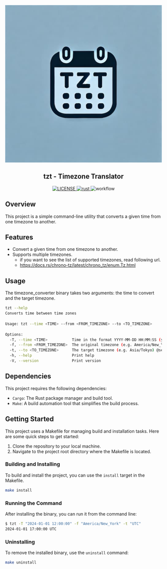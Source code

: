 <div align="center">
  <a href="https://github.com/shunsock/timezone_translator">
    <img alt="tzt" src="image/txt_icon.jpg">
  </a>
</div>

<h2 align="center">
  tzt - Timezone Translator
</h2>

<div align="center">
  <a href="./LICENSE">
    <img alt="LICENSE" src="https://img.shields.io/badge/license-MIT-blue.svg?maxAge=43200">
  </a>
  <a href="https://www.rust-lang.org/">
    <img alt="rust" src="https://img.shields.io/badge/logo-rust-blue?logo=rust">
  </a>
  <img alt="workflow" src="https://github.com/shunsock/timezone_translator/actions/workflows/rust.yml/badge.svg">
</div>

## Overview
This project is a simple command-line utility that converts a given time from one timezone to another.

## Features
- Convert a given time from one timezone to another.
- Supports multiple timezones.
  - if you want to see the list of supported timezones, read following url.
  - https://docs.rs/chrono-tz/latest/chrono_tz/enum.Tz.html

## Usage
The timezone_converter binary takes two arguments: the time to convert and the target timezone.

```bash
tzt --help
Converts time between time zones

Usage: tzt --time <TIME> --from <FROM_TIMEZONE> --to <TO_TIMEZONE>

Options:
  -T, --time <TIME>           Time in the format YYYY-MM-DD HH:MM:SS (you can omit HH:MM:SS) or YYYY-MM-DDTHH:MM:SS
  -f, --from <FROM_TIMEZONE>  The original timezone (e.g. America/New_York) @see https://docs.rs/chrono-tz/latest/chrono_tz/enum.Tz.html
  -t, --to <TO_TIMEZONE>      The target timezone (e.g. Asia/Tokyo) @see https://docs.rs/chrono-tz/latest/chrono_tz/enum.Tz.html#
  -h, --help                  Print help
  -V, --version               Print version
```

## Dependencies
This project requires the following dependencies:

- `Cargo`: The Rust package manager and build tool.
- `Make`: A build automation tool that simplifies the build process.

## Getting Started
This project uses a Makefile for managing build and installation tasks. Here are some quick steps to get started:

1. Clone the repository to your local machine.
2. Navigate to the project root directory where the Makefile is located.

### Building and Installing
To build and install the project, you can use the `install` target in the Makefile.

```bash
make install
```

### Running the Command
After installing the binary, you can run it from the command line:

```bash
$ tzt -T "2024-01-01 12:00:00" -f "America/New_York" -t "UTC"
2024-01-01 17:00:00 UTC
```

### Uninstalling
To remove the installed binary, use the `uninstall` command:

```bash
make uninstall
```